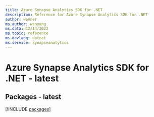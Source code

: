 ```yaml
---
title: Azure Synapse Analytics SDK for .NET
description: Reference for Azure Synapse Analytics SDK for .NET
author: wonner
ms.author: wanyang
ms.data: 12/14/2022
ms.topic: reference
ms.devlang: dotnet
ms.service: synapseanalytics
---
```

# Azure Synapse Analytics SDK for .NET - latest
## Packages - latest
[!INCLUDE [packages](synapse-analytics-index.md)]